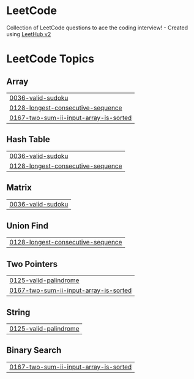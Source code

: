 # LeetCode
Collection of LeetCode questions to ace the coding interview! - Created using [LeetHub v2](https://github.com/arunbhardwaj/LeetHub-2.0)

<!---LeetCode Topics Start-->
# LeetCode Topics
## Array
|  |
| ------- |
| [0036-valid-sudoku](https://github.com/thecloer/LeetCode/tree/master/0036-valid-sudoku) |
| [0128-longest-consecutive-sequence](https://github.com/thecloer/LeetCode/tree/master/0128-longest-consecutive-sequence) |
| [0167-two-sum-ii-input-array-is-sorted](https://github.com/thecloer/LeetCode/tree/master/0167-two-sum-ii-input-array-is-sorted) |
## Hash Table
|  |
| ------- |
| [0036-valid-sudoku](https://github.com/thecloer/LeetCode/tree/master/0036-valid-sudoku) |
| [0128-longest-consecutive-sequence](https://github.com/thecloer/LeetCode/tree/master/0128-longest-consecutive-sequence) |
## Matrix
|  |
| ------- |
| [0036-valid-sudoku](https://github.com/thecloer/LeetCode/tree/master/0036-valid-sudoku) |
## Union Find
|  |
| ------- |
| [0128-longest-consecutive-sequence](https://github.com/thecloer/LeetCode/tree/master/0128-longest-consecutive-sequence) |
## Two Pointers
|  |
| ------- |
| [0125-valid-palindrome](https://github.com/thecloer/LeetCode/tree/master/0125-valid-palindrome) |
| [0167-two-sum-ii-input-array-is-sorted](https://github.com/thecloer/LeetCode/tree/master/0167-two-sum-ii-input-array-is-sorted) |
## String
|  |
| ------- |
| [0125-valid-palindrome](https://github.com/thecloer/LeetCode/tree/master/0125-valid-palindrome) |
## Binary Search
|  |
| ------- |
| [0167-two-sum-ii-input-array-is-sorted](https://github.com/thecloer/LeetCode/tree/master/0167-two-sum-ii-input-array-is-sorted) |
<!---LeetCode Topics End-->